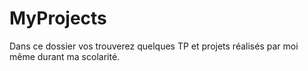 # MyProjects

Dans ce dossier vos trouverez quelques TP et projets réalisés par moi même durant ma scolarité.
